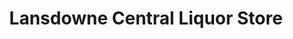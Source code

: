 ---
title: "Lansdowne Central Liquor Store"
url: /kamloops/lansdowne-central-liquor-store/
shop: alcohol
---